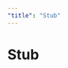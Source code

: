 ```yaml
---
"title": "Stub"
---
```


# Stub


<!-- ##DOCS-SOURCER-START
{"sourcePlugin":"Local File Copier","hash":"dbf8a69050f81a33759ba8f11572c14d"}
##DOCS-SOURCER-END -->
